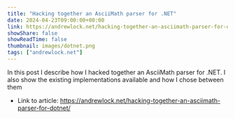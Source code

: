 ```yaml
---
title: "Hacking together an AsciiMath parser for .NET"
date: 2024-04-23T09:00:00+00:00
link: https://andrewlock.net/hacking-together-an-asciimath-parser-for-dotnet/
showShare: false
showReadTime: false
thumbnail: images/dotnet.png
tags: ["andrewlock.net"]
---
```

In this post I describe how I hacked together an AsciiMath parser for .NET. I also show the existing implementations available and how I chose between them

- Link to article: https://andrewlock.net/hacking-together-an-asciimath-parser-for-dotnet/